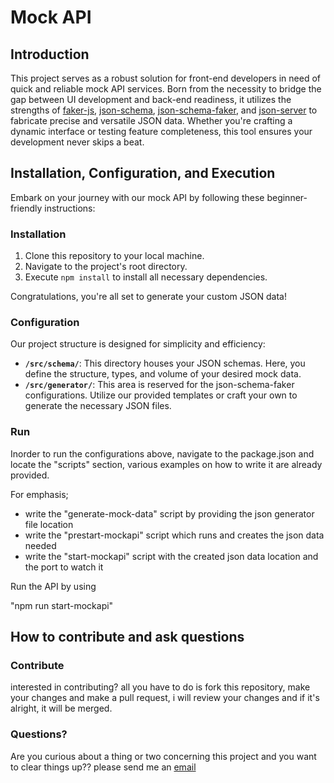 # Mock API

## Introduction

This project serves as a robust solution for front-end developers in need of quick and reliable mock API services. Born from the necessity to bridge the gap between UI development and back-end readiness, it utilizes the strengths of [faker-js](https://fakerjs.dev/guide/localization.html#available-locales), [json-schema](https://json-schema.org/learn/getting-started-step-by-step), [json-schema-faker](https://www.npmjs.com/package/json-schema-faker), and [json-server](https://www.npmjs.com/package/json-server) to fabricate precise and versatile JSON data. Whether you're crafting a dynamic interface or testing feature completeness, this tool ensures your development never skips a beat.

## Installation, Configuration, and Execution

Embark on your journey with our mock API by following these beginner-friendly instructions:

### Installation

1. Clone this repository to your local machine.
2. Navigate to the project's root directory.
3. Execute `npm install` to install all necessary dependencies.

Congratulations, you're all set to generate your custom JSON data!

### Configuration

Our project structure is designed for simplicity and efficiency:

- **`/src/schema/`**: This directory houses your JSON schemas. Here, you define the structure, types, and volume of your desired mock data.
- **`/src/generator/`**: This area is reserved for the json-schema-faker configurations. Utilize our provided templates or craft your own to generate the necessary JSON files.

### Run
Inorder to run the configurations above, navigate to the package.json and locate the "scripts" section, various examples on how to write it are already provided.

For emphasis;
- write the "generate-mock-data" script by providing the json generator file location
- write the "prestart-mockapi" script which runs and creates the json data needed
- write the "start-mockapi" script with the created json data location and the port to watch it


Run the API by using 

"npm run start-mockapi"


## How to contribute and ask questions

### Contribute
interested in contributing? all you have to do is fork this repository, make your changes and make a pull request, i will review your changes and if it's alright, it will be merged.

### Questions?
Are you curious about a thing or two concerning this project and you want to clear things up?? please send me an [email](mailto:andreyhuey777@gmail.com)






